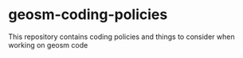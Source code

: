 # geosm-coding-policies
This repository contains coding policies and things to consider when working on geosm code 
